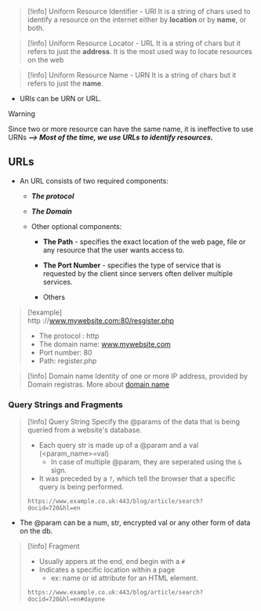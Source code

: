 > [!info] Uniform Resource Identifier - URI
> It is a string of chars used to identify a resource on the internet either by **location** or by **name**, or both.

> [!info] Uniform Resource Locator - URL
> It is a string of chars but it refers to just the **address**. It is the most used way to locate resources on the web

> [!info] Uniform Resource Name - URN
> It is a string of chars but it refers to just the **name**.

* URIs can be URN or URL.

> [!warning]
> Since two or more resource can have the same name, it is ineffective to use URNs
> ***--> Most of the time, we use URLs to identify resources.***

## URLs
* An URL consists of two required components:
	* ***The protocol***
	
	* ***The Domain***
	
	* Other optional components:
		* **The Path** - specifies the exact location of the web page, file or any resource that the user wants access to.
		
		* **The Port Number** - specifies the type of service that is requested by the client since servers often deliver multiple services.
		
		* Others

> [!example]  
> http ://www.mywebsite.com:80/resgister.php
> * The protocol : http
> * The domain name: www.mywebsite.com
> * Port number: 80
> * Path: register.php

> [!info] Domain name
> Identity of one or more IP address, provided by Domain registras.
> More about [domain name](https://www.javatpoint.com/what-is-domain)

### Query Strings and Fragments
> [!info] Query String
> Specify the @params of the data that is being queried from a website's database.
> * Each query str is made up of a @param and a val (<param_name>=val)
> 	* In case of multiple @param, they are seperated using the `&` sign.
> * It was preceded by a `?`, which tell the browser that a specific query is being performed.
> ```
> https://www.example.co.uk:443/blog/article/search?docid=720&hl=en
> ```

* The @param can be a num, str, encrypted val or any other form of data on the db.

> [!info] Fragment
> * Usually appers at the end, end begin with a `#`
> * Indicates a specific location within a page
> 	* ex: name or id attribute for an HTML element.
> ```
> https://www.example.co.uk:443/blog/article/search?docid=720&hl=en#dayone
> ```
